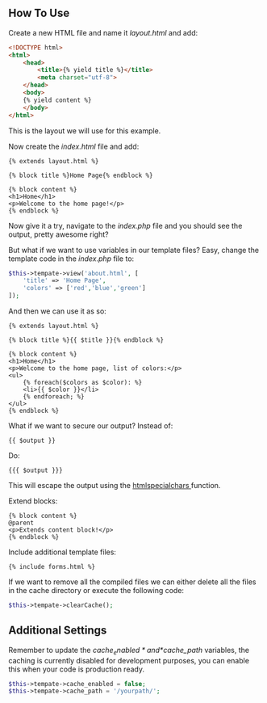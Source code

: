 ## How To Use

Create a new HTML file and name it *layout.html* and add:

```html
<!DOCTYPE html>
<html>
	<head>
		<title>{% yield title %}</title>
        <meta charset="utf-8">
	</head>
	<body>
    {% yield content %}
    </body>
</html>
```

This is the layout we will use for this example.

Now create the *index.html* file and add:

```twig
{% extends layout.html %}

{% block title %}Home Page{% endblock %}

{% block content %}
<h1>Home</h1>
<p>Welcome to the home page!</p>
{% endblock %}
```

Now give it a try, navigate to the *index.php* file and you should see the output, pretty awesome right?

But what if we want to use variables in our template files? Easy, change the template code in the *index.php* file to:

```php
$this->tempate->view('about.html', [
    'title' => 'Home Page',
    'colors' => ['red','blue','green']
]);
```

And then we can use it as so:

```twig
{% extends layout.html %}

{% block title %}{{ $title }}{% endblock %}

{% block content %}
<h1>Home</h1>
<p>Welcome to the home page, list of colors:</p>
<ul>
    {% foreach($colors as $color): %}
    <li>{{ $color }}</li>
    {% endforeach; %}
</ul>
{% endblock %}
```

What if we want to secure our output? Instead of:

```twig
{{ $output }}
```

Do:

```twig
{{{ $output }}}
```

This will escape the output using the [htmlspecialchars ](https://www.php.net/manual/en/function.htmlspecialchars.php)function.

Extend blocks:

```twig
{% block content %}
@parent
<p>Extends content block!</p>
{% endblock %}
```

Include additional template files:

```twig
{% include forms.html %}
```

If we want to remove all the compiled files we can either delete all the files in the cache directory or execute the following code:

```php
$this->tempate->clearCache();
```

## Additional Settings

Remember to update the *$cache_enabled* and *$cache_path* variables, the caching is currently disabled for development purposes, you can enable this when your code is production ready.

```php
$this->tempate->cache_enabled = false;
$this->tempate->cache_path = '/yourpath/';

```
